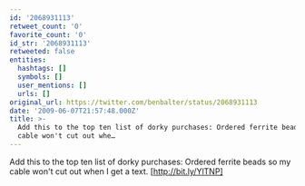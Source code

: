 ```yaml
---
id: '2068931113'
retweet_count: '0'
favorite_count: '0'
id_str: '2068931113'
retweeted: false
entities:
  hashtags: []
  symbols: []
  user_mentions: []
  urls: []
original_url: https://twitter.com/benbalter/status/2068931113
date: '2009-06-07T21:57:48.000Z'
title: >-
  Add this to the top ten list of dorky purchases: Ordered ferrite beads so my
  cable won't cut out whe…
---
```


Add this to the top ten list of dorky purchases: Ordered ferrite beads so my cable won't cut out when I get a text.  [http://bit.ly/YlTNP]